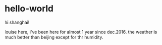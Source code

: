 # hello-world

hi shanghai!

louise here, i've been here for almost 1 year since dec.2016.
the weather is much better than beijing except for thr humidity.

